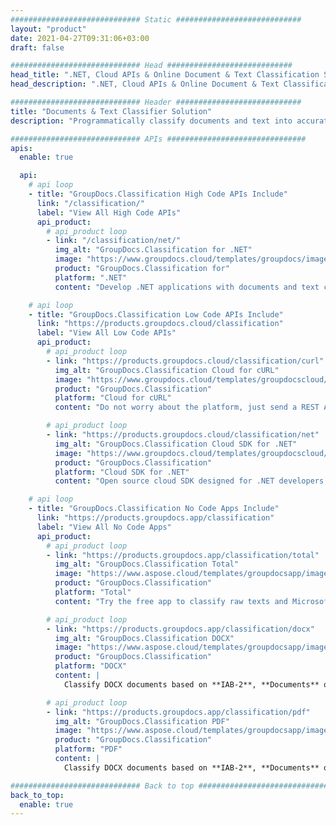 ```yaml
---
############################# Static ############################
layout: "product"
date: 2021-04-27T09:31:06+03:00
draft: false

############################# Head ############################
head_title: ".NET, Cloud APIs & Online Document & Text Classification Solution"
head_description: ".NET, Cloud APIs & Online Document & Text Classification Solution for developers. Classify Word, PDF, OpenDocument, RTF and Text files in any .NET application."

############################# Header ############################
title: "Documents & Text Classifier Solution"
description: "Programmatically classify documents and text into accurate categories using IAB (version 2), Documents and Sentiment taxonomies within any type of .NET applications."

############################# APIs ###############################
apis:
  enable: true

  api:
    # api loop
    - title: "GroupDocs.Classification High Code APIs Include"
      link: "/classification/"
      label: "View All High Code APIs"
      api_product:
        # api_product loop
        - link: "/classification/net/"
          img_alt: "GroupDocs.Classification for .NET"
          image: "https://www.groupdocs.cloud/templates/groupdocs/images/product-logos/groupdocs-classification-net.png"
          product: "GroupDocs.Classification for"
          platform: ".NET"
          content: "Develop .NET applications with documents and text categorization features to analyze & extract content without using any external tool."

    # api loop
    - title: "GroupDocs.Classification Low Code APIs Include"
      link: "https://products.groupdocs.cloud/classification"
      label: "View All Low Code APIs"
      api_product:
        # api_product loop
        - link: "https://products.groupdocs.cloud/classification/curl"
          img_alt: "GroupDocs.Classification Cloud for cURL"
          image: "https://www.groupdocs.cloud/templates/groupdocscloud/images/sdk/272x272/groupdocs_classification-for-curl.png"
          product: "GroupDocs.Classification"
          platform: "Cloud for cURL"
          content: "Do not worry about the platform, just send a REST API call to classify the text and MS Word, OpenOffice, PDF documents from devices capable of executing cURL commands."

        # api_product loop
        - link: "https://products.groupdocs.cloud/classification/net"
          img_alt: "GroupDocs.Classification Cloud SDK for .NET"
          image: "https://www.groupdocs.cloud/templates/groupdocscloud/images/sdk/272x272/groupdocs_classification-for-net.png"
          product: "GroupDocs.Classification"
          platform: "Cloud SDK for .NET"
          content: "Open source cloud SDK designed for .NET developers to use GroupDocs.Classification REST APIs."

    # api loop
    - title: "GroupDocs.Classification No Code Apps Include"
      link: "https://products.groupdocs.app/classification"
      label: "View All No Code Apps"
      api_product:
        # api_product loop
        - link: "https://products.groupdocs.app/classification/total"
          img_alt: "GroupDocs.Classification Total"
          image: "https://www.aspose.cloud/templates/groupdocsapp/images/products/logo/groupdocs_classificaion-total-app.png"
          product: "GroupDocs.Classification"
          platform: "Total"
          content: "Try the free app to classify raw texts and Microsoft Word, OpenOffice, PDF, TXT &amp; RTF files online."

        # api_product loop
        - link: "https://products.groupdocs.app/classification/docx"
          img_alt: "GroupDocs.Classification DOCX"
          image: "https://www.aspose.cloud/templates/groupdocsapp/images/products/logo/groupdocs_words-app.png"
          product: "GroupDocs.Classification"
          platform: "DOCX"
          content: |
            Classify DOCX documents based on **IAB-2**, **Documents** or **Sentiment** taxonomies.

        # api_product loop
        - link: "https://products.groupdocs.app/classification/pdf"
          img_alt: "GroupDocs.Classification PDF"
          image: "https://www.aspose.cloud/templates/groupdocsapp/images/products/logo/groupdocs_pdf-app.png"
          product: "GroupDocs.Classification"
          platform: "PDF"
          content: |
            Classify DOCX documents based on **IAB-2**, **Documents** or **Sentiment** taxonomies.

############################# Back to top ###############################
back_to_top:
  enable: true
---
```

